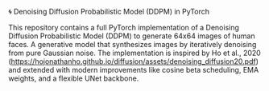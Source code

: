 🌀 Denoising Diffusion Probabilistic Model (DDPM) in PyTorch

This repository contains a full PyTorch implementation of a Denoising Diffusion Probabilistic Model (DDPM) to generate 64x64 images of human faces.
A generative model that synthesizes images by iteratively denoising from pure Gaussian noise.
The implementation is inspired by Ho et al., 2020 (https://hojonathanho.github.io/diffusion/assets/denoising_diffusion20.pdf) and extended with modern improvements like cosine beta scheduling, EMA weights, and a flexible UNet backbone.
